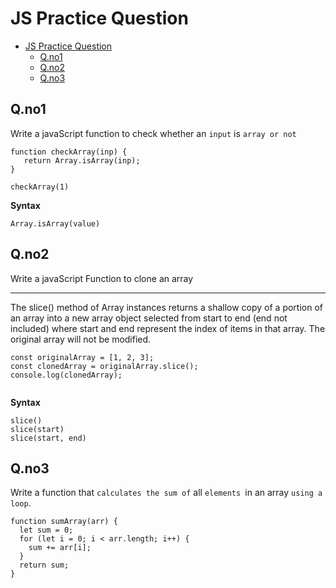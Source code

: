 # JS Practice Question



- [JS Practice Question](#js-practice-question)
  - [Q.no1](#qno1)
  - [Q.no2](#qno2)
  - [Q.no3](#qno3)



## Q.no1

 <p> 

 Write a javaScript function to check whether an `input` is `array or not`
 </p>





```
function checkArray(inp) {
   return Array.isArray(inp);
}

checkArray(1)

```

<b> Syntax</b>

```
Array.isArray(value)
```

## Q.no2

<p> 
Write a javaScript Function to clone an array 
</p>
<hr/>

<p> 
The slice() method of Array instances returns a shallow copy of a portion of an array into a new array object selected from start to end (end not included) where start and end represent the index of items in that array. The original array will not be modified.

</p>



`````
const originalArray = [1, 2, 3];
const clonedArray = originalArray.slice();
console.log(clonedArray);
  
`````



<b> Syntax</b>
```
slice()
slice(start)
slice(start, end)
```


## Q.no3



Write a function that ` calculates the sum of ` all `elements `in an array `using a loop`.

```
function sumArray(arr) {
  let sum = 0;
  for (let i = 0; i < arr.length; i++) {
    sum += arr[i];
  }
  return sum;
}

```